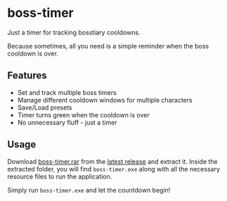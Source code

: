 # boss-timer

Just a timer for tracking bosstiary cooldowns. 

Because sometimes, all you need is a simple reminder when the boss cooldown is over.

## Features

* Set and track multiple boss timers
* Manage different cooldown windows for multiple characters
* Save/Load presets 
* Timer turns green when the cooldown is over
* No unnecessary fluff - just a timer

## Usage

Download [boss-timer.rar](https://github.com/emmacyberia/boss-timer/releases/download/v1.0.0/boss-timer.rar) from the [latest release](https://github.com/emmacyberia/boss-timer/releases/tag/v1.0.0) and extract it. Inside the extracted folder, you will find `boss-timer.exe` along with all the necessary resource files to run the application.

Simply run `boss-timer.exe` and let the countdown begin!
